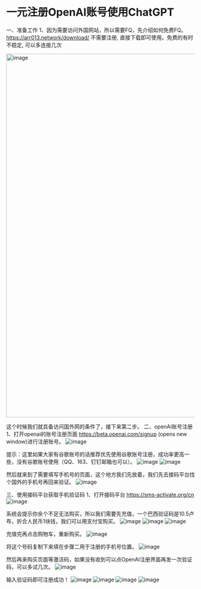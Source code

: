 # 一元注册OpenAI账号使用ChatGPT

一、准备工作
1、因为需要访问外国网站，所以需要FQ，先介绍如何免费FQ。
https://arr013.network/download/ 不需要注册, 直接下载即可使用。免费的有时不稳定, 可以多连接几次

<img width="972" alt="image" src="https://user-images.githubusercontent.com/10142906/221331048-de8741ab-8af1-45ea-99ac-825047d32782.png">

这个时候我们就具备访问国外网的条件了，接下来第二步。
二、openAi账号注册
1、打开openai的账号注册页面 https://beta.openai.com/signup (opens new window)进行注册账号。
![image](https://user-images.githubusercontent.com/10142906/220526923-2021a09c-35d1-4fc7-8afc-93f5fc9c46cc.png)


提示：这里如果大家有谷歌账号的话推荐优先使用谷歌账号注册，成功率更高一些，没有谷歌账号使用（QQ、163、钉钉邮箱也可以）。
![image](https://user-images.githubusercontent.com/10142906/220526970-b163ebda-867b-4b54-9ff1-3a41f226d729.png)
![image](https://user-images.githubusercontent.com/10142906/220526994-00882e3e-00ee-486e-a17f-edf575875434.png)

然后就来到了需要填写手机号的页面，这个地方我们先放着，我们先去接码平台找个国外的手机号再回来验证。
![image](https://user-images.githubusercontent.com/10142906/220527018-7abdd3ed-4e17-4475-87de-eaed0bb48d56.png)


三、使用接码平台获取手机验证码
1、打开接码平台 https://sms-activate.org/cn
![image](https://user-images.githubusercontent.com/10142906/220527053-b155883a-3bdc-45e0-9d69-c54c124481eb.png)

系统会提示你余个不足无法购买，所以我们需要先充值，一个巴西验证码是10.5卢布，折合人民币1块钱，我们可以用支付宝购买。
![image](https://user-images.githubusercontent.com/10142906/220527072-1ddeae6a-b9b2-4f74-b2bb-064438f139d6.png)
![image](https://user-images.githubusercontent.com/10142906/220527103-ed17e9be-661d-4977-8dc7-1d12f0030f75.png)
![image](https://user-images.githubusercontent.com/10142906/220527125-e95d7363-a2ba-4aa6-9015-143442ed2844.png)


充值完再点击购物车，重新购买。
![image](https://user-images.githubusercontent.com/10142906/220527146-985b3f7d-2e76-4e20-8202-c3451140ea46.png)


将这个号码复制下来填在步骤二用于注册的手机号位置。
![image](https://user-images.githubusercontent.com/10142906/220527189-33e8c538-421a-4631-81aa-72cd0493107c.png)


然后再来购买页面等激活码，如果没有收到可以点OpenAI注册界面再发一次验证码，可以多试几次。
![image](https://user-images.githubusercontent.com/10142906/220527236-221b429e-36ab-4ed4-9299-2ee865d1b57c.png)


输入验证码即可注册成功！
![image](https://user-images.githubusercontent.com/10142906/220527257-88d045df-d134-4dc5-b3bd-09395b4fa17e.png)
![image](https://user-images.githubusercontent.com/10142906/220527277-e7f9a422-2a7b-490e-84fd-b4a517d87bfb.png)
![image](https://user-images.githubusercontent.com/10142906/220527292-d5cad59b-39d9-4f12-aa85-68e5614e3d5a.png)
![image](https://user-images.githubusercontent.com/10142906/220527315-ef7c5142-4cbb-4620-a905-8ff9fff2d901.png)
